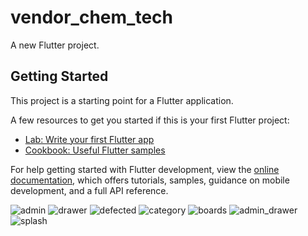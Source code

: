 # vendor_chem_tech

A new Flutter project.

## Getting Started

This project is a starting point for a Flutter application.

A few resources to get you started if this is your first Flutter project:

- [Lab: Write your first Flutter app](https://docs.flutter.dev/get-started/codelab)
- [Cookbook: Useful Flutter samples](https://docs.flutter.dev/cookbook)

For help getting started with Flutter development, view the
[online documentation](https://docs.flutter.dev/), which offers tutorials,
samples, guidance on mobile development, and a full API reference.


![admin](/pics/admin.jpeg "admin")
![drawer](/pics/drawer.jpeg "drawer")
![defected](/pics/defected.jpeg "defected")
![category](/pics/cat.jpeg.jpeg "category")
![boards](/pics/boards.jpeg "boards")
![admin_drawer](/pics/admin_drawer.jpeg "admin_drawer")
![splash](/pics/splash.jpeg "splash")
